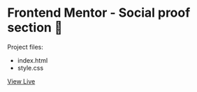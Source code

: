 # Frontend Mentor - Social proof section 👋

Project files:

- index.html
- style.css

[View Live](https://kaffeenj-frontend-mentor.vercel.app/social-proof-section)
